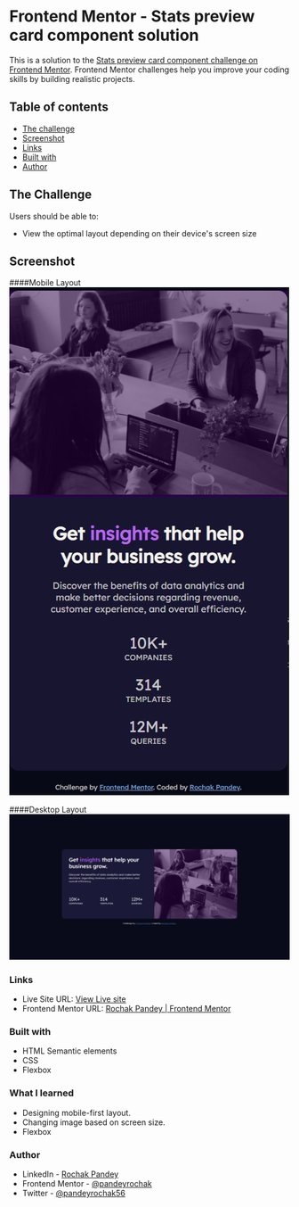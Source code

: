 # Frontend Mentor - Stats preview card component solution

This is a solution to the [Stats preview card component challenge on Frontend Mentor](https://www.frontendmentor.io/challenges/stats-preview-card-component-8JqbgoU62). Frontend Mentor challenges help you improve your coding skills by building realistic projects. 

## Table of contents

- [The challenge](#the-challenge)
- [Screenshot](#screenshot)
- [Links](#links)
- [Built with](#built-with)
- [Author](#author)

## The Challenge

Users should be able to:

- View the optimal layout depending on their device's screen size

## Screenshot
####Mobile Layout
![](./images/screenshot-mobile.jpg)

####Desktop Layout
![](./images/screenshot-desktop.png)


### Links

- Live Site URL: [View Live site](https://frontendmentor-statscard.vercel.app)
- Frontend Mentor URL: [Rochak Pandey | Frontend Mentor](https://www.frontendmentor.io/profile/pandeyrochak)

### Built with

- HTML Semantic elements
- CSS
- Flexbox

### What I learned

- Designing mobile-first layout.
- Changing image based on screen size.
- Flexbox

### Author

- LinkedIn - [Rochak Pandey](https://www.linkedin.com/in/pandeyrochak)
- Frontend Mentor - [@pandeyrochak](https://www.frontendmentor.io/profile/pandeyrochak)
- Twitter - [@pandeyrochak56](https://www.twitter.com/pandeyrochak56)

